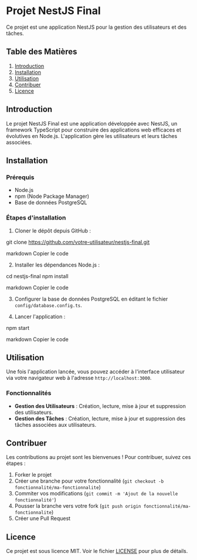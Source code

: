 # Projet NestJS Final

Ce projet est une application NestJS pour la gestion des utilisateurs et des tâches.

## Table des Matières

1. [Introduction](#introduction)
2. [Installation](#installation)
3. [Utilisation](#utilisation)
4. [Contribuer](#contribuer)
5. [Licence](#licence)

## Introduction

Le projet NestJS Final est une application développée avec NestJS, un framework TypeScript pour construire des applications web efficaces et évolutives en Node.js. L'application gère les utilisateurs et leurs tâches associées.

## Installation

### Prérequis

- Node.js
- npm (Node Package Manager)
- Base de données PostgreSQL

### Étapes d'installation

1. Cloner le dépôt depuis GitHub :

git clone https://github.com/votre-utilisateur/nestjs-final.git

markdown
Copier le code

2. Installer les dépendances Node.js :

cd nestjs-final
npm install

markdown
Copier le code

3. Configurer la base de données PostgreSQL en éditant le fichier `config/database.config.ts`.

4. Lancer l'application :

npm start

markdown
Copier le code

## Utilisation

Une fois l'application lancée, vous pouvez accéder à l'interface utilisateur via votre navigateur web à l'adresse `http://localhost:3000`.

### Fonctionnalités

- **Gestion des Utilisateurs** : Création, lecture, mise à jour et suppression des utilisateurs.
- **Gestion des Tâches** : Création, lecture, mise à jour et suppression des tâches associées aux utilisateurs.

## Contribuer

Les contributions au projet sont les bienvenues ! Pour contribuer, suivez ces étapes :

1. Forker le projet
2. Créer une branche pour votre fonctionnalité (`git checkout -b fonctionnalité/ma-fonctionnalite`)
3. Commiter vos modifications (`git commit -m 'Ajout de la nouvelle fonctionnalité'`)
4. Pousser la branche vers votre fork (`git push origin fonctionnalité/ma-fonctionnalite`)
5. Créer une Pull Request

## Licence

Ce projet est sous licence MIT. Voir le fichier [LICENSE](LICENSE) pour plus de détails.

